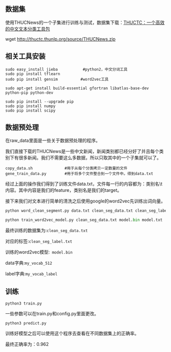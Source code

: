 ## 数据集

使用THUCNews的一个子集进行训练与测试，数据集下载：[THUCTC：一个高效的中文文本分类工具包](http://thuctc.thunlp.org/)

wget http://thuctc.thunlp.org/source/THUCNews.zip

## 相关工具安装
```shell
sudo easy_install jieba           #python2，中文分词工具
sudo pip install tflearn
sudo pip install gensim          #word2vec工具

sudo apt-get install build-essential gfortran libatlas-base-dev python-pip python-dev

sudo pip install --upgrade pip
sudo pip install numpy          
sudo pip install scipy
```

## 数据预处理

在raw_data里面是一些关于数据预处理的程序。

我们直接下载的THUCNews是一些中文新闻，新闻类别都已经分好了并且每个类别下有很多新闻。我们不需要这么多数据，所以只取其中的一个子集就可以了。

```shell
copy_data.sh              #用于从每个分类拷贝一定数量的文件
gene_train_data.py        #用于将多个文件整合到一个文件中。得到data.txt
```

经过上面的操作我们得到了训练文件data.txt，文件每一行的内容都为：类别名\t内容。其中内容是我们的feature，类别名是我们的target。

接下来我们对文本进行简单的清洗之后使用google的word2vec先训练出词向量。

```python
python word_clean_segment.py data.txt clean_seg_data.txt clean_seg_label.txt      #其中clean_seg_data.txt是清洗并且分词之后的文本，clean_seg_label.txt里面对应的是每一行文本的内容。

python train_word2vec_model.py clean_seg_data.txt model.bin model.txt
```

最终训练的数据集为:`clean_seg_data.txt`  

对应的标签:`clean_seg_label.txt`

训练的word2vec模型:` model.bin`

data字典:`my_vocab_512`  

label字典:`my_vocab_label`



## 训练

`python3 train.py`

一些参数可以在train.py和config.py里面更改。

`python3 predict.py`

训练好模型之后可以使用这个程序去查看在不同数据集上的正确率。

最终正确率为：0.962
